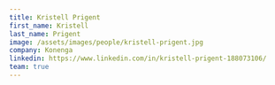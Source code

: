 ```yaml
---
title: Kristell Prigent
first_name: Kristell
last_name: Prigent
image: /assets/images/people/kristell-prigent.jpg
company: Konenga
linkedin: https://www.linkedin.com/in/kristell-prigent-188073106/
team: true
---
```


